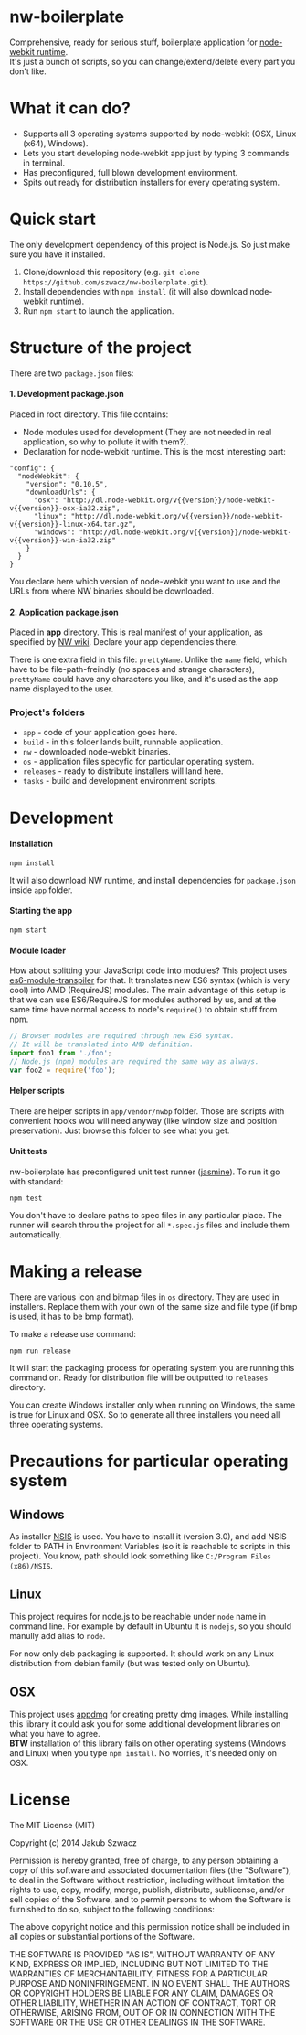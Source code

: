 nw-boilerplate
==============
Comprehensive, ready for serious stuff, boilerplate application for [node-webkit runtime](https://github.com/rogerwang/node-webkit).  
It's just a bunch of scripts, so you can change/extend/delete every part you don't like.

# What it can do?

- Supports all 3 operating systems supported by node-webkit (OSX, Linux (x64), Windows).
- Lets you start developing node-webkit app just by typing 3 commands in terminal.
- Has preconfigured, full blown development environment.
- Spits out ready for distribution installers for every operating system.


# Quick start

The only development dependency of this project is Node.js. So just make sure you have it installed.

1. Clone/download this repository (e.g. `git clone https://github.com/szwacz/nw-boilerplate.git`).
2. Install dependencies with `npm install` (it will also download node-webkit runtime).
3. Run `npm start` to launch the application.


# Structure of the project

There are two `package.json` files:  

#### 1. Development package.json
Placed in root directory. This file contains:
- Node modules used for development (They are not needed in real application, so why to pollute it with them?).
- Declaration for node-webkit runtime. This is the most interesting part:
```
"config": {
  "nodeWebkit": {
    "version": "0.10.5",
    "downloadUrls": {
      "osx": "http://dl.node-webkit.org/v{{version}}/node-webkit-v{{version}}-osx-ia32.zip",
      "linux": "http://dl.node-webkit.org/v{{version}}/node-webkit-v{{version}}-linux-x64.tar.gz",
      "windows": "http://dl.node-webkit.org/v{{version}}/node-webkit-v{{version}}-win-ia32.zip"
    }
  }
}
```
You declare here which version of node-webkit you want to use and the URLs from where NW binaries should be downloaded.

#### 2. Application package.json
Placed in **app** directory. This is real manifest of your application, as specified by [NW wiki](https://github.com/rogerwang/node-webkit/wiki/Manifest-format). Declare your app dependencies there.

There is one extra field in this file: `prettyName`. Unlike the `name` field, which have to be file-path-freindly (no spaces and strange characters), `prettyName` could have any characters you like, and it's used as the app name displayed to the user.

### Project's folders

- `app` - code of your application goes here.
- `build` - in this folder lands built, runnable application.
- `nw` - downloaded node-webkit binaries.
- `os` - application files specyfic for particular operating system.
- `releases` - ready to distribute installers will land here.
- `tasks` - build and development environment scripts.


# Development

#### Installation

```
npm install
```
It will also download NW runtime, and install dependencies for `package.json` inside `app` folder.

#### Starting the app

```
npm start
```

#### Module loader

How about splitting your JavaScript code into modules? This project uses [es6-module-transpiler](https://github.com/esnext/es6-module-transpiler) for that. It translates new ES6 syntax (which is very cool) into AMD (RequireJS) modules. The main advantage of this setup is that we can use ES6/RequireJS for modules authored by us, and at the same time have normal access to node's `require()` to obtain stuff from npm.
```javascript
// Browser modules are required through new ES6 syntax.
// It will be translated into AMD definition.
import foo1 from './foo';
// Node.js (npm) modules are required the same way as always.
var foo2 = require('foo');
```

#### Helper scripts

There are helper scripts in `app/vendor/nwbp` folder. Those are scripts with convenient hooks wou will need  anyway (like window size and position preservation). Just browse this folder to see what you get.

#### Unit tests

nw-boilerplate has preconfigured unit test runner ([jasmine](http://jasmine.github.io/2.0/introduction.html)). To run it go with standard:
```
npm test
```
You don't have to declare paths to spec files in any particular place. The runner will search throu the project for all `*.spec.js` files and include them automatically.


# Making a release

There are various icon and bitmap files in `os` directory. They are used in installers. Replace them with your own of the same size and file type (if bmp is used, it has to be bmp format).

To make a release use command:
```
npm run release
```
It will start the packaging process for operating system you are running this command on. Ready for distribution file will be outputted to `releases` directory.

You can create Windows installer only when running on Windows, the same is true for Linux and OSX. So to generate all three installers you need all three operating systems.


# Precautions for particular operating system

## Windows
As installer [NSIS](http://nsis.sourceforge.net/Main_Page) is used. You have to install it (version 3.0), and add NSIS folder to PATH in Environment Variables (so it is reachable to scripts in this project). You know, path should look something like `C:/Program Files (x86)/NSIS`.

## Linux
This project requires for node.js to be reachable under `node` name in command line. For example by default in Ubuntu it is `nodejs`, so you should manully add alias to `node`.

For now only deb packaging is supported. It should work on any Linux distribution from debian family (but was tested only on Ubuntu).

## OSX
This project uses [appdmg](https://github.com/LinusU/node-appdmg) for creating pretty dmg images. While installing this library it could ask you for some additional development libraries on what you have to agree.  
**BTW** installation of this library fails on other operating systems (Windows and Linux) when you type `npm install`. No worries, it's needed only on OSX.


# License

The MIT License (MIT)

Copyright (c) 2014 Jakub Szwacz

Permission is hereby granted, free of charge, to any person obtaining a copy
of this software and associated documentation files (the "Software"), to deal
in the Software without restriction, including without limitation the rights
to use, copy, modify, merge, publish, distribute, sublicense, and/or sell
copies of the Software, and to permit persons to whom the Software is
furnished to do so, subject to the following conditions:

The above copyright notice and this permission notice shall be included in all
copies or substantial portions of the Software.

THE SOFTWARE IS PROVIDED "AS IS", WITHOUT WARRANTY OF ANY KIND, EXPRESS OR
IMPLIED, INCLUDING BUT NOT LIMITED TO THE WARRANTIES OF MERCHANTABILITY,
FITNESS FOR A PARTICULAR PURPOSE AND NONINFRINGEMENT. IN NO EVENT SHALL THE
AUTHORS OR COPYRIGHT HOLDERS BE LIABLE FOR ANY CLAIM, DAMAGES OR OTHER
LIABILITY, WHETHER IN AN ACTION OF CONTRACT, TORT OR OTHERWISE, ARISING FROM,
OUT OF OR IN CONNECTION WITH THE SOFTWARE OR THE USE OR OTHER DEALINGS IN THE
SOFTWARE.
